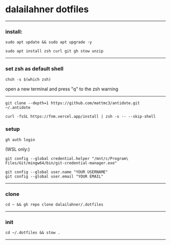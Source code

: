 # dalailahner dotfiles

---

### install:

```Shell
sudo apt update && sudo apt upgrade -y
```

```Shell
sudo apt install zsh curl git gh stow unzip
```

---

### set zsh as default shell
```Shell
chsh -s $(which zsh)
```

open a new terminal and press "q" to the zsh warning

---

```Shell
git clone --depth=1 https://github.com/mattmc3/antidote.git ~/.antidote
```

```Shell
curl -fsSL https://fnm.vercel.app/install | zsh -s -- --skip-shell
```

### setup

```Shell
gh auth login
```

(WSL only:)

```Shell
git config --global credential.helper "/mnt/c/Program\ Files/Git/mingw64/bin/git-credential-manager.exe"
```

```Shell
git config --global user.name "YOUR USERNAME"
git config --global user.email "YOUR EMAIL"
```

---

### clone

```Shell
cd ~ && gh repo clone dalailahner/.dotfiles
```

---

### init

```Shell
cd ~/.dotfiles && stow .
```

---
